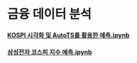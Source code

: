# 금융 데이터 분석
#### [KOSPI 시각화 및 AutoTS를 활용한 예측.ipynb](https://github.com/jiazzang/Study-finance-data-analysis/blob/main/KOSPI_%EC%8B%9C%EA%B0%81%ED%99%94_%EB%B0%8F_AutoTS%EB%A5%BC_%ED%99%9C%EC%9A%A9%ED%95%9C_%EC%98%88%EC%B8%A1.ipynb)
#### [삼성전자 코스피 지수 예측.ipynb](https://github.com/jiazzang/Study-finance-data-analysis/blob/main/%EC%82%BC%EC%84%B1%EC%A0%84%EC%9E%90_%EC%BD%94%EC%8A%A4%ED%94%BC_%EC%A7%80%EC%88%98_%EC%98%88%EC%B8%A1_%ED%94%84%EB%A1%9C%EC%A0%9D%ED%8A%B8.ipynb)
